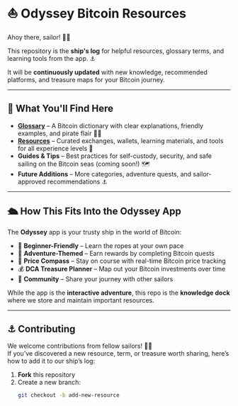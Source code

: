 # ⛵ Odyssey Bitcoin Resources

Ahoy there, sailor! 🏴‍☠️  

This repository is the **ship's log** for helpful resources, glossary terms, and learning tools from the app. ⚓

It will be **continuously updated** with new knowledge, recommended platforms, and treasure maps for your Bitcoin journey.

---

## 📜 What You'll Find Here

- **[Glossary](glossary.md)** – A Bitcoin dictionary with clear explanations, friendly examples, and pirate flair 🏴‍☠️  
- **[Resources](resources.md)** – Curated exchanges, wallets, learning materials, and tools for all experience levels 🧭  
- **Guides & Tips** – Best practices for self-custody, security, and safe sailing on the Bitcoin seas (coming soon!) 🗺️  
- **Future Additions** – More categories, adventure quests, and sailor-approved recommendations ⚓

---

## 🛳️ How This Fits Into the Odyssey App

The **Odyssey** app is your trusty ship in the world of Bitcoin:  
- 🎯 **Beginner-Friendly** – Learn the ropes at your own pace  
- 🌌 **Adventure-Themed** – Earn rewards by completing Bitcoin quests  
- 🧭 **Price Compass** – Stay on course with real-time Bitcoin price tracking  
- 💰 **DCA Treasure Planner** – Map out your Bitcoin investments over time  
- 🤝 **Community** – Share your journey with other sailors  

While the app is the **interactive adventure**, this repo is the **knowledge dock** where we store and maintain important resources.

---

## ⚓ Contributing

We welcome contributions from fellow sailors! 🏴‍☠️  
If you’ve discovered a new resource, term, or treasure worth sharing, here’s how to add it to our ship’s log:

1. **Fork** this repository  
2. Create a new branch:  
   ```bash
   git checkout -b add-new-resource
